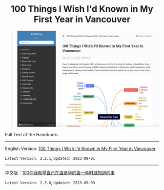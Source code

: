 # <center> 100 Things I Wish I'd Known in My First Year in Vancouver</center>

>![](images/100things_v2.0.png)


Full Text of the Handbook:

---

English Version: [100 Things I Wish I'd Known in My First Year in Vancouver](https://100things.readthedocs.io/en/latest/)

``Latest Version: 2.2.1``,  ``Updated: 2023-09-01``

---

中文版：[100件我希望自己在温哥华的第一年时就知道的事](https://100things.readthedocs.io/zh_CN/latest/)

``Latest Version: 2.3.0``,  ``Updated: 2023-09-03``
